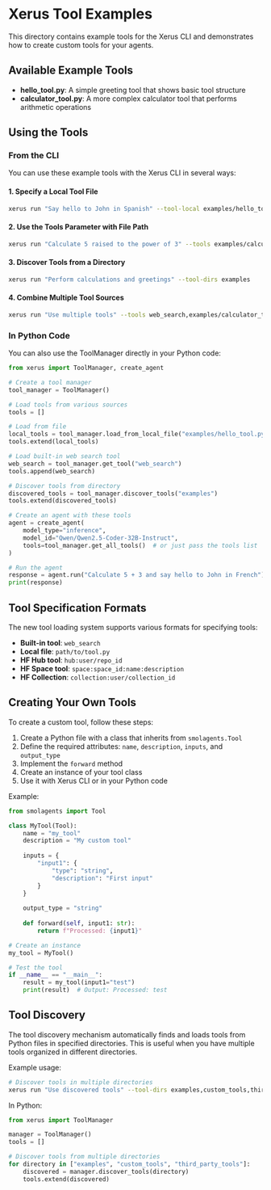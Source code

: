 # Xerus Tool Examples

This directory contains example tools for the Xerus CLI and demonstrates how to create custom tools for your agents.

## Available Example Tools

- **hello_tool.py**: A simple greeting tool that shows basic tool structure
- **calculator_tool.py**: A more complex calculator tool that performs arithmetic operations

## Using the Tools

### From the CLI

You can use these example tools with the Xerus CLI in several ways:

#### 1. Specify a Local Tool File

```bash
xerus run "Say hello to John in Spanish" --tool-local examples/hello_tool.py
```

#### 2. Use the Tools Parameter with File Path

```bash
xerus run "Calculate 5 raised to the power of 3" --tools examples/calculator_tool.py
```

#### 3. Discover Tools from a Directory

```bash
xerus run "Perform calculations and greetings" --tool-dirs examples
```

#### 4. Combine Multiple Tool Sources

```bash
xerus run "Use multiple tools" --tools web_search,examples/calculator_tool.py --tool-dirs examples
```

### In Python Code

You can also use the ToolManager directly in your Python code:

```python
from xerus import ToolManager, create_agent

# Create a tool manager
tool_manager = ToolManager()

# Load tools from various sources
tools = []

# Load from file
local_tools = tool_manager.load_from_local_file("examples/hello_tool.py")
tools.extend(local_tools)

# Load built-in web search tool
web_search = tool_manager.get_tool("web_search")
tools.append(web_search)

# Discover tools from directory
discovered_tools = tool_manager.discover_tools("examples")
tools.extend(discovered_tools)

# Create an agent with these tools
agent = create_agent(
    model_type="inference",
    model_id="Qwen/Qwen2.5-Coder-32B-Instruct",
    tools=tool_manager.get_all_tools()  # or just pass the tools list
)

# Run the agent
response = agent.run("Calculate 5 + 3 and say hello to John in French")
print(response)
```

## Tool Specification Formats

The new tool loading system supports various formats for specifying tools:

- **Built-in tool**: `web_search`
- **Local file**: `path/to/tool.py`
- **HF Hub tool**: `hub:user/repo_id`
- **HF Space tool**: `space:space_id:name:description`
- **HF Collection**: `collection:user/collection_id`

## Creating Your Own Tools

To create a custom tool, follow these steps:

1. Create a Python file with a class that inherits from `smolagents.Tool`
2. Define the required attributes: `name`, `description`, `inputs`, and `output_type`
3. Implement the `forward` method
4. Create an instance of your tool class
5. Use it with Xerus CLI or in your Python code

Example:

```python
from smolagents import Tool

class MyTool(Tool):
    name = "my_tool"
    description = "My custom tool"
    
    inputs = {
        "input1": {
            "type": "string",
            "description": "First input"
        }
    }
    
    output_type = "string"
    
    def forward(self, input1: str):
        return f"Processed: {input1}"

# Create an instance
my_tool = MyTool()

# Test the tool
if __name__ == "__main__":
    result = my_tool(input1="test")
    print(result)  # Output: Processed: test
```

## Tool Discovery

The tool discovery mechanism automatically finds and loads tools from Python files in specified directories. This is useful when you have multiple tools organized in different directories.

Example usage:

```bash
# Discover tools in multiple directories
xerus run "Use discovered tools" --tool-dirs examples,custom_tools,third_party_tools
```

In Python:

```python
from xerus import ToolManager

manager = ToolManager()
tools = []

# Discover tools from multiple directories
for directory in ["examples", "custom_tools", "third_party_tools"]:
    discovered = manager.discover_tools(directory)
    tools.extend(discovered)
``` 